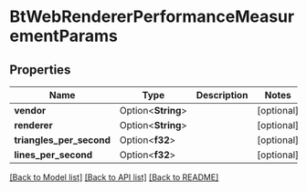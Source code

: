 # BtWebRendererPerformanceMeasurementParams

## Properties

Name | Type | Description | Notes
------------ | ------------- | ------------- | -------------
**vendor** | Option<**String**> |  | [optional]
**renderer** | Option<**String**> |  | [optional]
**triangles_per_second** | Option<**f32**> |  | [optional]
**lines_per_second** | Option<**f32**> |  | [optional]

[[Back to Model list]](../README.md#documentation-for-models) [[Back to API list]](../README.md#documentation-for-api-endpoints) [[Back to README]](../README.md)



